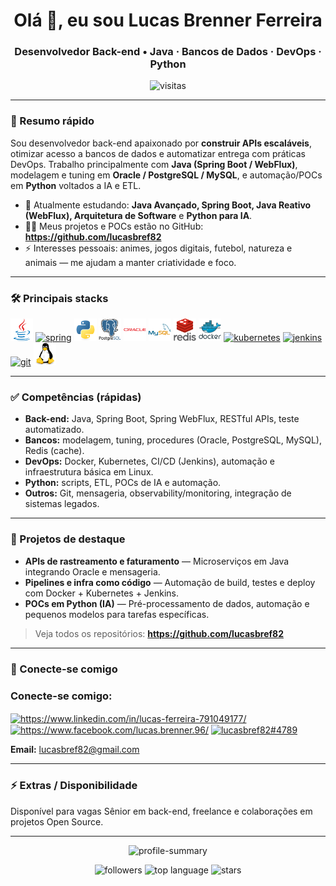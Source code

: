 <h1 align="center">Olá 👋, eu sou <strong>Lucas Brenner Ferreira</strong></h1>
<h3 align="center">Desenvolvedor Back-end • Java · Bancos de Dados · DevOps · Python</h3>

<p align="center">
  <img src="https://komarev.com/ghpvc/?username=lucasbref82&label=Profile%20views&color=0e75b6&style=flat" alt="visitas" />
</p>

---

### 🔭 Resumo rápido
Sou desenvolvedor back-end apaixonado por **construir APIs escaláveis**, otimizar acesso a bancos de dados e automatizar entrega com práticas DevOps. Trabalho principalmente com **Java (Spring Boot / WebFlux)**, modelagem e tuning em **Oracle / PostgreSQL / MySQL**, e automação/POCs em **Python** voltados a IA e ETL.

- 🌱 Atualmente estudando: **Java Avançado, Spring Boot, Java Reativo (WebFlux), Arquitetura de Software** e **Python para IA**.  
- 👨‍💻 Meus projetos e POCs estão no GitHub: **https://github.com/lucasbref82**  
- ⚡ Interesses pessoais: animes, jogos digitais, futebol, natureza e animais — me ajudam a manter criatividade e foco.

---

### 🛠️ Principais stacks
<p align="left">
  <a href="https://www.java.com" target="_blank" rel="noreferrer"><img src="https://raw.githubusercontent.com/devicons/devicon/master/icons/java/java-original.svg" alt="java" width="36" height="36"/></a>
  <a href="https://spring.io/" target="_blank" rel="noreferrer"><img src="https://www.vectorlogo.zone/logos/springio/springio-icon.svg" alt="spring" width="36" height="36"/></a>
  <a href="https://www.python.org/" target="_blank" rel="noreferrer"><img src="https://raw.githubusercontent.com/devicons/devicon/master/icons/python/python-original.svg" alt="python" width="36" height="36"/></a>
  <a href="https://www.postgresql.org" target="_blank" rel="noreferrer"><img src="https://raw.githubusercontent.com/devicons/devicon/master/icons/postgresql/postgresql-original-wordmark.svg" alt="postgresql" width="36" height="36"/></a>
  <a href="https://www.oracle.com/" target="_blank" rel="noreferrer"><img src="https://raw.githubusercontent.com/devicons/devicon/master/icons/oracle/oracle-original.svg" alt="oracle" width="36" height="36"/></a>
  <a href="https://www.mysql.com/" target="_blank" rel="noreferrer"><img src="https://raw.githubusercontent.com/devicons/devicon/master/icons/mysql/mysql-original-wordmark.svg" alt="mysql" width="36" height="36"/></a>
  <a href="https://redis.io" target="_blank" rel="noreferrer"><img src="https://raw.githubusercontent.com/devicons/devicon/master/icons/redis/redis-original-wordmark.svg" alt="redis" width="36" height="36"/></a>
  <a href="https://www.docker.com/" target="_blank" rel="noreferrer"><img src="https://raw.githubusercontent.com/devicons/devicon/master/icons/docker/docker-original-wordmark.svg" alt="docker" width="36" height="36"/></a>
  <a href="https://kubernetes.io" target="_blank" rel="noreferrer"><img src="https://www.vectorlogo.zone/logos/kubernetes/kubernetes-icon.svg" alt="kubernetes" width="36" height="36"/></a>
  <a href="https://www.jenkins.io" target="_blank" rel="noreferrer"><img src="https://www.vectorlogo.zone/logos/jenkins/jenkins-icon.svg" alt="jenkins" width="36" height="36"/></a>
  <a href="https://git-scm.com/" target="_blank" rel="noreferrer"><img src="https://www.vectorlogo.zone/logos/git-scm/git-scm-icon.svg" alt="git" width="36" height="36"/></a>
  <a href="https://www.linux.org/" target="_blank" rel="noreferrer"><img src="https://raw.githubusercontent.com/devicons/devicon/master/icons/linux/linux-original.svg" alt="linux" width="36" height="36"/></a>
</p>

---

### ✅ Competências (rápidas)
- **Back-end:** Java, Spring Boot, Spring WebFlux, RESTful APIs, teste automatizado.  
- **Bancos:** modelagem, tuning, procedures (Oracle, PostgreSQL, MySQL), Redis (cache).  
- **DevOps:** Docker, Kubernetes, CI/CD (Jenkins), automação e infraestrutura básica em Linux.  
- **Python:** scripts, ETL, POCs de IA e automação.  
- **Outros:** Git, mensageria, observability/monitoring, integração de sistemas legados.

---

### 📁 Projetos de destaque
- **APIs de rastreamento e faturamento** — Microserviços em Java integrando Oracle e mensageria.  
- **Pipelines e infra como código** — Automação de build, testes e deploy com Docker + Kubernetes + Jenkins.  
- **POCs em Python (IA)** — Pré-processamento de dados, automação e pequenos modelos para tarefas específicas.

> Veja todos os repositórios: **https://github.com/lucasbref82**

---

### 🔗 Conecte-se comigo
<h3 align="left">Conecte-se comigo:</h3> 
<p align="left"> <a href="https://www.linkedin.com/in/lucas-ferreira-791049177/" target="blank"><img align="center" src="https://raw.githubusercontent.com/rahuldkjain/github-profile-readme-generator/master/src/images/icons/Social/linked-in-alt.svg" alt="https://www.linkedin.com/in/lucas-ferreira-791049177/" height="30" width="40" /></a> <a href="https://www.facebook.com/lucas.brenner.96/" target="blank"><img align="center" src="https://raw.githubusercontent.com/rahuldkjain/github-profile-readme-generator/master/src/images/icons/Social/facebook.svg" alt="https://www.facebook.com/lucas.brenner.96/" height="30" width="40" /></a> <a href="https://discord.gg/lucasbref82#4789" target="blank"><img align="center" src="https://raw.githubusercontent.com/rahuldkjain/github-profile-readme-generator/master/src/images/icons/Social/discord.svg" alt="lucasbref82#4789" height="30" width="40" /></a></p>

**Email:** lucasbref82@gmail.com

---

### ⚡ Extras / Disponibilidade
Disponível para vagas Sênior em back-end, freelance e colaborações em projetos Open Source.  

---

<p align="center">
  <img src="https://github-profile-summary-cards.vercel.app/api/cards/profile-details?username=lucasbref82" alt="profile-summary" />
</p>

<p align="center">
  <img src="https://img.shields.io/github/followers/lucasbref82?style=social" alt="followers" />
  <img src="https://img.shields.io/github/languages/top/lucasbref82" alt="top language" />
  <img src="https://img.shields.io/github/stars/lucasbref82?style=social" alt="stars" />
</p>

